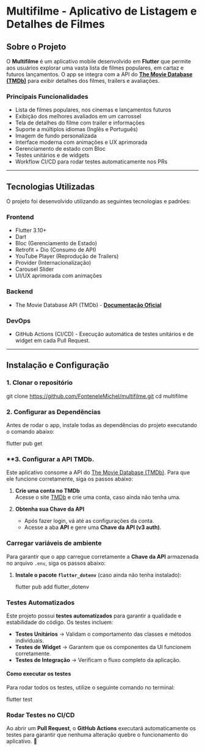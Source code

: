# Multifilme - Aplicativo de Listagem e Detalhes de Filmes

## Sobre o Projeto
O **Multifilme** é um aplicativo mobile desenvolvido em **Flutter** que permite aos usuários explorar uma vasta lista de filmes populares, em cartaz e futuros lançamentos. O app se integra com a API do **[The Movie Database (TMDb)](https://developer.themoviedb.org/docs/getting-started)** para exibir detalhes dos filmes, trailers e avaliações.

### **Principais Funcionalidades**
- Lista de filmes populares, nos cinemas e lançamentos futuros
- Exibição dos melhores avaliados em um carrossel
- Tela de detalhes do filme com trailer e informações
- Suporte a múltiplos idiomas (Inglês e Português)
- Imagem de fundo personalizada
- Interface moderna com animações e UX aprimorada
- Gerenciamento de estado com Bloc
- Testes unitários e de widgets
- Workflow CI/CD para rodar testes automaticamente nos PRs

---

## Tecnologias Utilizadas
O projeto foi desenvolvido utilizando as seguintes tecnologias e padrões:

### **Frontend**
- Flutter 3.10+
- Dart
- Bloc (Gerenciamento de Estado)
- Retrofit + Dio (Consumo de API)
- YouTube Player (Reprodução de Trailers)
- Provider (Internacionalização)
- Carousel Slider
- UI/UX aprimorada com animações

### **Backend**
- The Movie Database API (TMDb) - **[Documentação Oficial](https://developer.themoviedb.org/docs/getting-started)**

### **DevOps**
- GitHub Actions (CI/CD) - Execução automática de testes unitários e de widget em cada Pull Request.

---

## Instalação e Configuração

### **1. Clonar o repositório**

git clone https://github.com/FonteneleMichel/multifilme.git
cd multifilme

### **2. Configurar as Dependências**
Antes de rodar o app, instale todas as dependências do projeto executando o comando abaixo:  

flutter pub get

### **3. Configurar a API TMDb.

Este aplicativo consome a API do [The Movie Database (TMDb)](https://www.themoviedb.org/). Para que ele funcione corretamente, siga os passos abaixo:

1. **Crie uma conta no TMDb**  
   Acesse o site [TMDb](https://www.themoviedb.org/) e crie uma conta, caso ainda não tenha uma.

2. **Obtenha sua Chave da API**
    - Após fazer login, vá até as configurações da conta.
    - Acesse a aba **API** e gere uma **Chave da API (v3 auth)**.

### Carregar variáveis de ambiente

Para garantir que o app carregue corretamente a **Chave da API** armazenada no arquivo `.env`, siga os passos abaixo:

1. **Instale o pacote `flutter_dotenv`** (caso ainda não tenha instalado):

   flutter pub add flutter_dotenv


### Testes Automatizados

Este projeto possui **testes automatizados** para garantir a qualidade e estabilidade do código. Os testes incluem:

- **Testes Unitários** → Validam o comportamento das classes e métodos individuais.
- **Testes de Widget**  → Garantem que os componentes da UI funcionem corretamente.
- **Testes de Integração** → Verificam o fluxo completo da aplicação.

#### Como executar os testes

Para rodar todos os testes, utilize o seguinte comando no terminal:

flutter test


###  Rodar Testes no CI/CD

Ao abrir um **Pull Request**, o **GitHub Actions** executará automaticamente os testes para garantir que nenhuma alteração quebre o funcionamento do aplicativo. 🚀  

   

